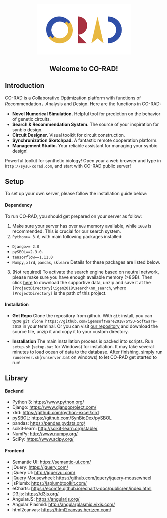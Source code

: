 <div align="center" >

<img src="logo.png" style="width:300px">

<h2>Welcome to CO-RAD!</h2>

</div>

## Introduction
CO-RAD is a *C*ollaborative *O*ptimization platform with functions of *R*ecommendation，*A*nalysis and *D*esign. Here are the functions in CO-RAD:

- **Novel Numerical Simulation.** Helpful tool for prediction on the behavior of genetic circuits. 
- **Search & Recommendation System.** The source of your inspiration for synbio design.
- **Circuit Designer.** Visual toolkit for circuit construction.
- **Synchronization Sketchpad.** A fantastic remote cooperation platform.
- **Management Studio.** Your reliable assistant for managing your synbio design!

Powerful toolkit for synthetic biology! Open your a web browser and type in `http://sysu-corad.com`, and start with CO-RAD public server!


## Setup

To set up your own server, please follow the installation guide below:

#### Dependency

To run CO-RAD, you should get prepared on your server as follow:
1. Make sure your server has over `8GB` memory available, while `16GB` is recommended. This is crucial for our search system.
2. `Python>= 3.6`, with main following packages installed:
- `Django>= 2.0`
- `pySBOL==2.3.0.`
- `tensorflow==1.11.0`
- `Numpy`, `xlrd`, `pandas`, `sklearn`
Details for these packages are listed below.

3. (Not required) To activate the search engine based on neutral network, please make sure you have enough available memory (>8GB). Then click [here](http://sysu-corad.com:8080/wordVectors.zip) to download the supportive data, unzip and save it at the `[ProjectDirectory]\igem2018\search\nn_search`, where `[ProjectDirectory]` is the path of this project.

#### Installation

- **Get Repo**
Clone the repository from github. With `git` install, you can type `git clone https://github.com/igemsoftware2018/SYSU-Software-2018` in your terminal. Or you can visit [our repository](github.com/igemsoftware2018/SYSU-Software-2018) and download the source file, unzip it and copy it to your custom directory.

- **Installation**
The main installation process is packed into scripts. Run `setup.sh` (`setup.bat` for Windows) for installation. It may take several minutes to load ocean of data to the database. After finishing, simply run `runserver.sh`(`runserver.bat` on windows) to let CO-RAD get started to run! 

## Library

#### Backend

- Python 3: https://www.python.org/
- Django: https://www.djangoproject.com/
- xlrd: https://github.com/python-excel/xlrd
- pySBOL: https://github.com/SynBioDex/pySBOL
- pandas: https://pandas.pydata.org/
- scikit-learn: http://scikit-learn.org/stable/
- NumPy: http://www.numpy.org/
- SciPy: https://www.scipy.org/

#### Frontend

- Semantic UI: https://semantic-ui.com/
- jQuery: https://jquery.com/
- jQuery UI: http://jqueryui.com/
- jQuery Mousewheel: https://github.com/jquery/jquery-mousewheel
- jsPlumb: https://jsplumbtoolkit.com/
- eCharts: https://ecomfe.github.io/echarts-doc/public/en/index.html
- D3.js: https://d3js.org/
- AngularJS: https://angularjs.org/
- Angular Plasmid: http://angularplasmid.vixis.com/
- html2canvas: https://html2canvas.hertzen.com/
